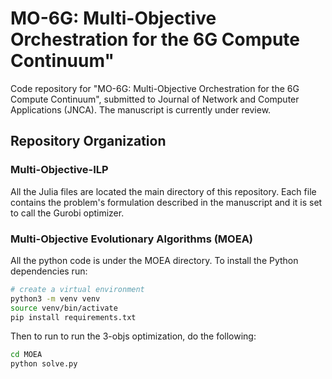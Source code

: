 # MO-6G: Multi-Objective Orchestration for the 6G Compute Continuum"

Code repository for "MO-6G: Multi-Objective Orchestration for the 6G Compute Continuum", submitted to  Journal of Network and Computer Applications (JNCA). The manuscript is currently under review. 

## Repository Organization

### Multi-Objective-ILP

All the Julia files are located the main directory of this repository. Each file contains the problem's formulation described in the manuscript and it is set to call the Gurobi optimizer.

### Multi-Objective Evolutionary Algorithms (MOEA)

All the python code is under the MOEA directory. To install the Python dependencies run:

```bash
# create a virtual environment
python3 -m venv venv
source venv/bin/activate
pip install requirements.txt
```

Then to run to run the 3-objs optimization, do the following:

```bash
cd MOEA
python solve.py
```



